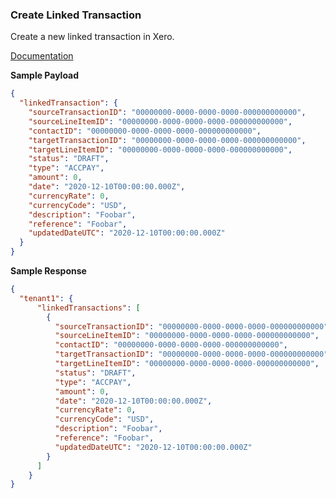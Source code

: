 ### Create Linked Transaction

Create a new linked transaction in Xero.

[Documentation](https://xeroapi.github.io/xero-node/accounting/index.html#api-Accounting-createLinkedTransaction)

**Sample Payload**
```json
{
  "linkedTransaction": {
    "sourceTransactionID": "00000000-0000-0000-0000-000000000000",
    "sourceLineItemID": "00000000-0000-0000-0000-000000000000",
    "contactID": "00000000-0000-0000-0000-000000000000",
    "targetTransactionID": "00000000-0000-0000-0000-000000000000",
    "targetLineItemID": "00000000-0000-0000-0000-000000000000",
    "status": "DRAFT",
    "type": "ACCPAY",
    "amount": 0,
    "date": "2020-12-10T00:00:00.000Z",
    "currencyRate": 0,
    "currencyCode": "USD",
    "description": "Foobar",
    "reference": "Foobar",
    "updatedDateUTC": "2020-12-10T00:00:00.000Z"
  }
}
```

**Sample Response**
```json
{
  "tenant1": {
      "linkedTransactions": [
        {
          "sourceTransactionID": "00000000-0000-0000-0000-000000000000",
          "sourceLineItemID": "00000000-0000-0000-0000-000000000000",
          "contactID": "00000000-0000-0000-0000-000000000000",
          "targetTransactionID": "00000000-0000-0000-0000-000000000000",
          "targetLineItemID": "00000000-0000-0000-0000-000000000000",
          "status": "DRAFT",
          "type": "ACCPAY",
          "amount": 0,
          "date": "2020-12-10T00:00:00.000Z",
          "currencyRate": 0,
          "currencyCode": "USD",
          "description": "Foobar",
          "reference": "Foobar",
          "updatedDateUTC": "2020-12-10T00:00:00.000Z"
        }
      ]
    }
}
```
